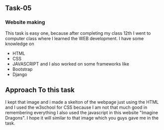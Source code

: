 ## Task-05 
### Website making
This task is easy one, because after completing my class 12th I went to computer class where I learned the WEB development. I have some knowledge on 
- HTML
- CSS
- JAVASCRIPT
and I also worked on some frameworks like 
- Bootstrap
- Django
 
## Approach To this task
I kept that image and i made a skelton of the webpage just using the HTML and I used the w3school for CSS because I am not that much good in remembering everything I also used the javascript in this website "Imagine Dragons". I hope it will similar to that image which you guys gave me in the task.

